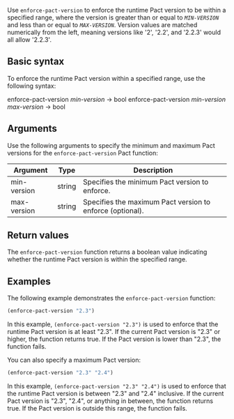 Use `enforce-pact-version` to enforce the runtime Pact version to be within a specified range, where the version is greater than or equal to *`MIN-VERSION`* and less than or equal to *`MAX-VERSION`*. Version values are matched numerically from the left, meaning versions like '2', '2.2', and '2.2.3' would all allow '2.2.3'.

## Basic syntax

To enforce the runtime Pact version within a specified range, use the following syntax:

enforce-pact-version *min-version* -> bool
enforce-pact-version *min-version* *max-version* -> bool

## Arguments

Use the following arguments to specify the minimum and maximum Pact versions for the `enforce-pact-version` Pact function:

| Argument    | Type   | Description                                                    |
|-------------|--------|----------------------------------------------------------------|
| min-version | string | Specifies the minimum Pact version to enforce.                 |
| max-version | string | Specifies the maximum Pact version to enforce (optional).       |

## Return values

The `enforce-pact-version` function returns a boolean value indicating whether the runtime Pact version is within the specified range.

## Examples

The following example demonstrates the `enforce-pact-version` function:

```lisp
(enforce-pact-version "2.3")
```

In this example, `(enforce-pact-version "2.3")` is used to enforce that the runtime Pact version is at least "2.3". If the current Pact version is "2.3" or higher, the function returns true. If the Pact version is lower than "2.3", the function fails.

You can also specify a maximum Pact version:

```lisp
(enforce-pact-version "2.3" "2.4")
```

In this example, `(enforce-pact-version "2.3" "2.4")` is used to enforce that the runtime Pact version is between "2.3" and "2.4" inclusive. If the current Pact version is "2.3", "2.4", or anything in between, the function returns true. If the Pact version is outside this range, the function fails.
